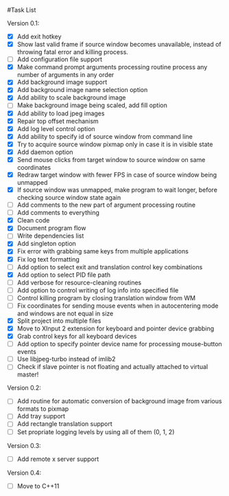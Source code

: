 #Task List

Version 0.1:
- [x] Add exit hotkey
- [x] Show last valid frame if source window becomes unavailable,
 instead of throwing fatal error and killing process.
- [ ] Add configuration file support
- [x] Make command prompt arguments processing routine process any number of 
arguments in any order
- [x] Add background image support
- [x] Add background image name selection option
- [x] Add ability to scale background image
- [ ] Make background image being scaled, add fill option
- [x] Add ability to load jpeg images
- [x] Repair top offset mechanism
- [x] Add log level control option
- [x] Add ability to specify id of source window from command line
- [x] Try to acquire source window pixmap only in case it is in visible state
- [x] Add daemon option
- [x] Send mouse clicks from target window to source window on same coordinates
- [x] Redraw target window with fewer FPS in case of source window being 
unmapped
- [x] If source window was unmapped, make program to wait longer, before 
checking source window state again
- [ ] Add comments to the new part of argument processing routine
- [ ] Add comments to everything
- [x] Clean code
- [x] Document program flow
- [ ] Write dependencies list
- [x] Add singleton option
- [x] Fix error with grabbing same keys from multiple applications
- [x] Fix log text formatting
- [ ] Add option to select exit and translation control key combinations
- [x] Add option to select PID file path
- [ ] Add verbose for resource-cleaning routines
- [ ] Add option to control writing of log info into specified file
- [ ] Control killing program by closing translation window from WM
- [ ] Fix coordinates for sending mouse events when in autocentering mode and
 windows are not equal in size
- [x] Split project into multiple files
- [x] Move to XInput 2 extension for keyboard and pointer device grabbing
- [x] Grab control keys for all keyboard devices
- [ ] Add option to specify pointer device name for processing mouse-button
 events
- [ ] Use libjpeg-turbo instead of imlib2
- [ ] Check if slave pointer is not floating and actually attached to virtual
 master!

Version 0.2:
- [ ] Add routine for automatic conversion of background image from various
 formats to pixmap
- [ ] Add tray support
- [ ] Add rectangle translation support
- [ ] Set propriate logging levels by using all of them (0, 1, 2)

Version 0.3:
- [ ] Add remote x server support

Version 0.4:
- [ ] Move to C++11